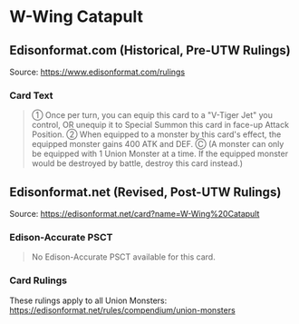 # W-Wing Catapult

## Edisonformat.com (Historical, Pre-UTW Rulings)

Source: https://www.edisonformat.com/rulings

### Card Text

> ① Once per turn, you can equip this card to a "V-Tiger Jet" you control, OR unequip it to Special Summon this card in face-up Attack Position. ② When equipped to a monster by this card's effect, the equipped monster gains 400 ATK and DEF. Ⓒ (A monster can only be equipped with 1 Union Monster at a time. If the equipped monster would be destroyed by battle, destroy this card instead.)
  
## Edisonformat.net (Revised, Post-UTW Rulings)

Source: https://edisonformat.net/card?name=W-Wing%20Catapult

### Edison-Accurate PSCT

> No Edison-Accurate PSCT available for this card.

### Card Rulings

These rulings apply to all Union Monsters: https://edisonformat.net/rules/compendium/union-monsters
            